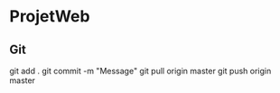 # ProjetWeb

## Git
git add .
git commit -m "Message"
git pull origin master
git push origin master
